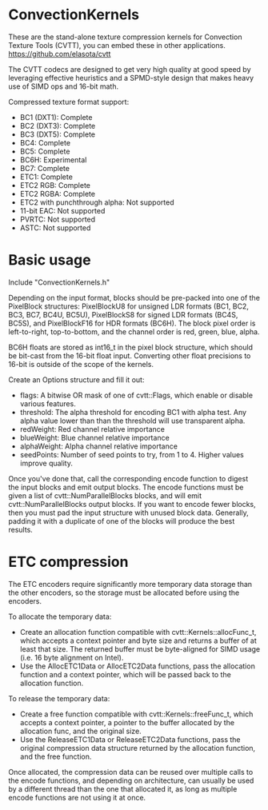 # ConvectionKernels
These are the stand-alone texture compression kernels for Convection Texture Tools (CVTT), you can embed these in other applications.
https://github.com/elasota/cvtt

The CVTT codecs are designed to get very high quality at good speed by leveraging effective heuristics and a SPMD-style design that makes heavy use of SIMD ops and 16-bit math.

Compressed texture format support:
 * BC1 (DXT1): Complete
 * BC2 (DXT3): Complete
 * BC3 (DXT5): Complete
 * BC4: Complete
 * BC5: Complete
 * BC6H: Experimental
 * BC7: Complete
 * ETC1: Complete
 * ETC2 RGB: Complete
 * ETC2 RGBA: Complete
 * ETC2 with punchthrough alpha: Not supported
 * 11-bit EAC: Not supported
 * PVRTC: Not supported
 * ASTC: Not supported


# Basic usage
Include "ConvectionKernels.h"

Depending on the input format, blocks should be pre-packed into one of the PixelBlock structures: PixelBlockU8 for unsigned LDR formats (BC1, BC2, BC3, BC7, BC4U, BC5U), PixelBlockS8 for signed LDR formats (BC4S, BC5S), and PixelBlockF16 for HDR formats (BC6H).  The block pixel order is left-to-right, top-to-bottom, and the channel order is red, green, blue, alpha.

BC6H floats are stored as int16_t in the pixel block structure, which should be bit-cast from the 16-bit float input.  Converting other float precisions to 16-bit is outside of the scope of the kernels.

Create an Options structure and fill it out:
  * flags: A bitwise OR mask of one of cvtt::Flags, which enable or disable various features.
  * threshold: The alpha threshold for encoding BC1 with alpha test.  Any alpha value lower than than the threshold will use transparent alpha.
  * redWeight: Red channel relative importance
  * blueWeight: Blue channel relative importance
  * alphaWeight: Alpha channel relative importance
  * seedPoints: Number of seed points to try, from 1 to 4.  Higher values improve quality.

Once you've done that, call the corresponding encode function to digest the input blocks and emit output blocks.  The encode functions must be given a list of cvtt::NumParallelBlocks blocks, and will emit cvtt::NumParallelBlocks output blocks.  If you want to encode fewer blocks, then you must pad the input structure with unused block data.  Generally, padding it with a duplicate of one of the blocks will produce the best results.

# ETC compression

The ETC encoders require significantly more temporary data storage than the other encoders, so the storage must be allocated before using the encoders.

To allocate the temporary data:
  * Create an allocation function compatible with cvtt::Kernels::allocFunc_t, which accepts a context pointer and byte size and returns a buffer of at least that size.  The returned buffer must be byte-aligned for SIMD usage (i.e. 16 byte alignment on Intel).
  * Use the AllocETC1Data or AllocETC2Data functions, pass the allocation function and a context pointer, which will be passed back to the allocation function.

To release the temporary data:
  * Create a free function compatible with cvtt::Kernels::freeFunc_t, which accepts a context pointer, a pointer to the buffer allocated by the allocation func, and the original size.
  * Use the ReleaseETC1Data or ReleaseETC2Data functions, pass the original compression data structure returned by the allocation function, and the free function.

Once allocated, the compression data can be reused over multiple calls to the encode functions, and depending on architecture, can usually be used by a different thread than the one that allocated it, as long as multiple encode functions are not using it at once.